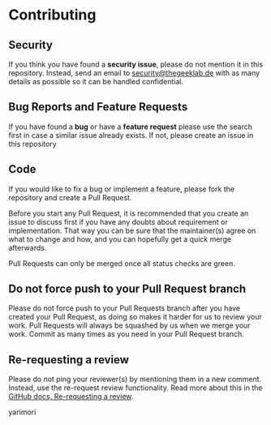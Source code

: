 # Contributing

## Security

If you think you have found a **security issue**, please do not mention it in this repository.
Instead, send an email to security@thegeeklab.de with as many details as possible so it can be handled confidential.

## Bug Reports and Feature Requests

If you have found a **bug** or have a **feature request** please use the search first in case a similar issue already exists.
If not, please create an issue in this repository

## Code

If you would like to fix a bug or implement a feature, please fork the repository and create a Pull Request.

Before you start any Pull Request, it is recommended that you create an issue to discuss first if you have any
doubts about requirement or implementation. That way you can be sure that the maintainer(s) agree on what to change and how,
and you can hopefully get a quick merge afterwards.

Pull Requests can only be merged once all status checks are green.

## Do not force push to your Pull Request branch

Please do not force push to your Pull Requests branch after you have created your Pull Request, as doing so makes it harder for us to review your work.
Pull Requests will always be squashed by us when we merge your work. Commit as many times as you need in your Pull Request branch.

## Re-requesting a review

Please do not ping your reviewer(s) by mentioning them in a new comment. Instead, use the re-request review functionality.
Read more about this in the [GitHub docs, Re-requesting a review](https://docs.github.com/en/free-pro-team@latest/github/collaborating-with-issues-and-pull-requests/incorporating-feedback-in-your-pull-request#re-requesting-a-review).


yarimori
